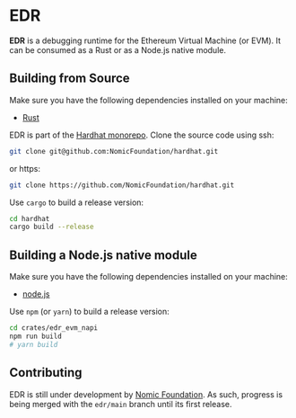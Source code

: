 # EDR

[licence-badge]: https://img.shields.io/badge/license-MIT%20OR%20Apache--2.0-blue
[license]: COPYRIGHT

**EDR** is a debugging runtime for the Ethereum Virtual Machine (or EVM). It can be consumed as a Rust or as a Node.js native module.

## Building from Source

Make sure you have the following dependencies installed on your machine:

- [Rust](https://www.rust-lang.org/tools/install)

EDR is part of the [Hardhat monorepo](https://github.com/NomicFoundation/hardhat). Clone the source code using ssh:

```bash
git clone git@github.com:NomicFoundation/hardhat.git
```

or https:

```bash
git clone https://github.com/NomicFoundation/hardhat.git
```

Use `cargo` to build a release version:

```bash
cd hardhat
cargo build --release
```

## Building a Node.js native module

Make sure you have the following dependencies installed on your machine:

- [node.js](https://nodejs.org)

Use `npm` (or `yarn`) to build a release version:

```bash
cd crates/edr_evm_napi
npm run build
# yarn build
```

## Contributing

EDR is still under development by [Nomic Foundation](https://github.com/NomicFoundation/). As such, progress is being merged with the `edr/main` branch until its first release.
